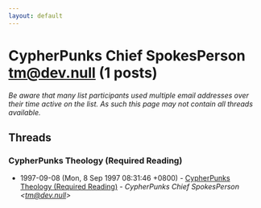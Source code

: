 ```yaml
---
layout: default
---
```


# CypherPunks Chief SpokesPerson <tm@dev.null> (1 posts)

_Be aware that many list participants used multiple email addresses over their time active on the list. As such this page may not contain all threads available._

## Threads

### CypherPunks Theology (Required Reading)
+ 1997-09-08 (Mon, 8 Sep 1997 08:31:46 +0800) - [CypherPunks Theology (Required Reading)](/archive/1997/09/162aa8c6b0ac44d0568c54eb093dac3f495d269b52b668d7e0c60de6a85d0348) - _CypherPunks Chief SpokesPerson \<tm@dev.null\>_

